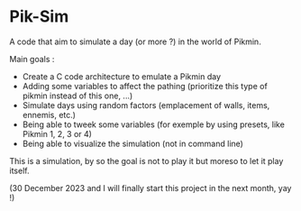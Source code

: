 # Pik-Sim

A code that aim to simulate a day (or more ?) in the world of Pikmin.

Main goals :
- Create a C code architecture to emulate a Pikmin day
- Adding some variables to affect the pathing (prioritize this type of pikmin instead of this one, ...)
- Simulate days using random factors (emplacement of walls, items, ennemis, etc.)
- Being able to tweek some variables (for exemple by using presets, like Pikmin 1, 2, 3 or 4)
- Being able to visualize the simulation (not in command line)

This is a simulation, by so the goal is not to play it but moreso to let it play itself.

(30 December 2023 and I will finally start this project in the next month, yay !)
